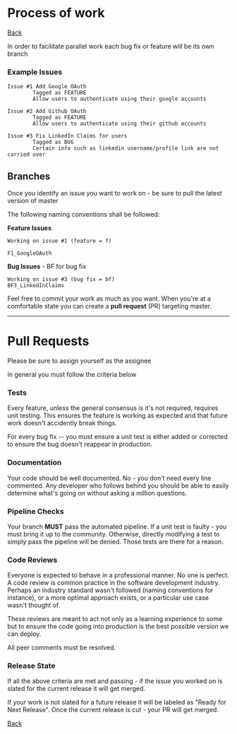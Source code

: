 # Process of work

[Back](../../Readme.md)

In order to facilitate parallel work each bug fix or feature will be its own branch


### Example Issues

```
Issue #1 Add Google OAuth
        Tagged as FEATURE
        Allow users to authenticate using their google accounts

Issue #2 Add Github OAuth
        Tagged as FEATURE
        Allow users to authenticate using their github accounts
        
Issue #3 Fix LinkedIn Claims for users
        Tagged as BUG
        Certain info such as linkedin username/profile link are not carried over
```

## Branches
Once you identify an issue you want to work on - be sure to pull the latest version of master

The following naming conventions shall be followed:

**Feature Issues** 
```
Working on issue #1 (feature = f)

F1_GoogleOAuth
```

**Bug Issues** - BF for bug fix
```
Working on issue #3 (bug fix = bf)
BF3_LinkedInClaims
```

Feel free to commit your work as much as you want. When you're at a comfortable state
you can create a **pull request** (PR) targeting master.

-----

# Pull Requests
Please be sure to assign yourself as the assignee

In general you must follow the criteria below

### Tests
Every feature, unless the general consensus is it's not required, requires unit testing.
This ensures the feature is working as expected and that future work doesn't accidently break things.

For every bug fix -- you must ensure a unit test is either added or corrected to ensure the bug doesn't reappear in production.

### Documentation
Your code should be well documented. No - you don't need every line commented. Any developer who follows behind you should be able
to easily determine what's going on without asking a million questions.

### Pipeline Checks
Your branch **MUST** pass the automated pipeline. If a unit test is faulty - you must bring it up to the community. Otherwise,
directly modifying a test to simply pass the pipeline will be denied. Those tests are there for a reason.

### Code Reviews
Everyone is expected to behave in a professional manner. No one is perfect. A code review is common practice in the software development
industry. Perhaps an industry standard wasn't followed (naming conventions for instance), or 
a more optimal approach exists, or a particular use case wasn't thought of.  

These reviews are meant to act not only as a learning experience to some but to ensure the code going into
production is the best possible version we can deploy.

All peer comments must be resolved.

### Release State
If all the above criteria are met and passing - if the issue you worked on is slated for the current release
it will get merged.

If your work is not slated for a future release it will be labeled as "Ready for Next Release". Once the current
release is cut - your PR will get merged.

[Back](../../Readme.md)